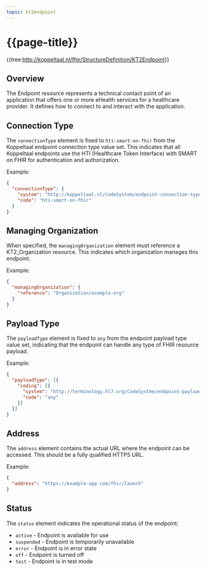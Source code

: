 ```yaml
---
topic: kt2endpoint
---
```

# {{page-title}}

{{tree:http://koppeltaal.nl/fhir/StructureDefinition/KT2Endpoint}}

## Overview

The Endpoint resource represents a technical contact point of an application that offers one or more eHealth services for a healthcare provider. It defines how to connect to and interact with the application.

## Connection Type

The `connectionType` element is fixed to `hti-smart-on-fhir` from the Koppeltaal endpoint connection type value set. This indicates that all Koppeltaal endpoints use the HTI (Healthcare Token Interface) with SMART on FHIR for authentication and authorization.

Example:
```json
{
  "connectionType": {
    "system": "http://koppeltaal.nl/CodeSystem/endpoint-connection-type",
    "code": "hti-smart-on-fhir"
  }
}
```

## Managing Organization

When specified, the `managingOrganization` element must reference a KT2_Organization resource. This indicates which organization manages this endpoint.

Example:
```json
{
  "managingOrganization": {
    "reference": "Organization/example-org"
  }
}
```

## Payload Type

The `payloadType` element is fixed to `any` from the endpoint payload type value set, indicating that the endpoint can handle any type of FHIR resource payload.

Example:
```json
{
  "payloadType": [{
    "coding": [{
      "system": "http://terminology.hl7.org/CodeSystem/endpoint-payload-type",
      "code": "any"
    }]
  }]
}
```

## Address

The `address` element contains the actual URL where the endpoint can be accessed. This should be a fully qualified HTTPS URL.

Example:
```json
{
  "address": "https://example-app.com/fhir/launch"
}
```

## Status

The `status` element indicates the operational status of the endpoint:
- `active` - Endpoint is available for use
- `suspended` - Endpoint is temporarily unavailable
- `error` - Endpoint is in error state
- `off` - Endpoint is turned off
- `test` - Endpoint is in test mode